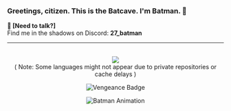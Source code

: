### Greetings, citizen. This is the Batcave. I'm Batman. 🦇

**💬 [Need to talk?]**<br>
Find me in the shadows on Discord: **27_batman**

---

<p align="center">
 <br>
 <img src="https://github-readme-stats.vercel.app/api/top-langs/?username=27-batman&layout=compact&langs_count=15&v=3">
 <br>
 ( Note: Some languages might not appear due to private repositories or cache delays )
 <br>
</p>

<p align="center">
   <img src="https://img.shields.io/badge/Vengeance-🦇-%23DDDDDD?style=flat-square&logo=batman&logoColor=yellow" alt="Vengeance Badge">
</p>

<p align="center">
   <img src="https://media.giphy.com/media/Mige4cGk6l3Gg/giphy.gif?cid=ecf05e4784ai7rbj1dlfzfnd20mq9mnm15t944efmchel4w6&ep=v1_gifs_related&rid=giphy.gif&ct=g" alt="Batman Animation">
</p>
